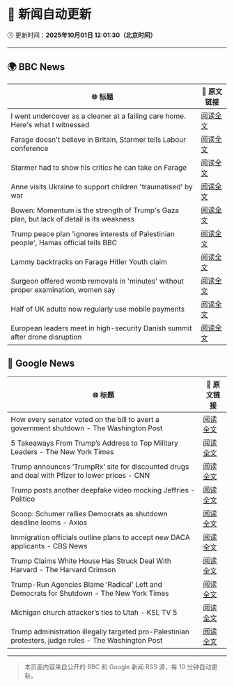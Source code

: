 # 🧠 新闻自动更新

🕒 更新时间：**2025年10月01日 12:01:30（北京时间）**

---

## 🌍 BBC News

| 🌐 标题 | 🔗 原文链接 |
|--------|-------------|
| I went undercover as a cleaner at a failing care home. Here's what I witnessed | [阅读全文](https://www.bbc.com/news/articles/c4g78yj2v2go?at_medium=RSS&at_campaign=rss) |
| Farage doesn't believe in Britain, Starmer tells Labour conference | [阅读全文](https://www.bbc.com/news/articles/c749vy43l74o?at_medium=RSS&at_campaign=rss) |
| Starmer had to show his critics he can take on Farage | [阅读全文](https://www.bbc.com/news/articles/cpw1jwdlz7lo?at_medium=RSS&at_campaign=rss) |
| Anne visits Ukraine to support children 'traumatised' by war | [阅读全文](https://www.bbc.com/news/articles/cgrqlrjgd51o?at_medium=RSS&at_campaign=rss) |
| Bowen: Momentum is the strength of Trump's Gaza plan, but lack of detail is its weakness | [阅读全文](https://www.bbc.com/news/articles/cn829deeje3o?at_medium=RSS&at_campaign=rss) |
| Trump peace plan 'ignores interests of Palestinian people', Hamas official tells BBC | [阅读全文](https://www.bbc.com/news/articles/cx2j97jldkmo?at_medium=RSS&at_campaign=rss) |
| Lammy backtracks on Farage Hitler Youth claim | [阅读全文](https://www.bbc.com/news/articles/cn95q9j0yyro?at_medium=RSS&at_campaign=rss) |
| Surgeon offered womb removals in 'minutes' without proper examination, women say | [阅读全文](https://www.bbc.com/news/articles/ckgqr7nnzw1o?at_medium=RSS&at_campaign=rss) |
| Half of UK adults now regularly use mobile payments | [阅读全文](https://www.bbc.com/news/articles/c2ejvld0ypyo?at_medium=RSS&at_campaign=rss) |
| European leaders meet in high-security Danish summit after drone disruption | [阅读全文](https://www.bbc.com/news/articles/cp8jdene16ro?at_medium=RSS&at_campaign=rss) |

## 📰 Google News

| 🌐 标题 | 🔗 原文链接 |
|--------|-------------|
| How every senator voted on the bill to avert a government shutdown - The Washington Post | [阅读全文](https://news.google.com/rss/articles/CBMiowFBVV95cUxOZFpXaUdTZHJ5bmY5NGxycGY3c1dNQ3hkamQ5TUFfaVJfWi1HZ0YyNmZZTHRaZTVqS0Nob3NlYXhIV3VWQ1RocjZXWmd4OGVKUTdXZEVobXFaQ2RmTEtDRXk5eXBNN2h6TXVZOVlTM2w0TVRjd3BUTXN0Mm1RSENDZ0ZucmJlV2k5UXZPV1RRN0plYmwtajNqZWgwXzFOY1ZxeXVB?oc=5) |
| 5 Takeaways From Trump’s Address to Top Military Leaders - The New York Times | [阅读全文](https://news.google.com/rss/articles/CBMiiwFBVV95cUxPR1A3RXRGQVh3NFM3TFV3MUVBU1A4dTBuTzBWY3dieF9iYi16UWluUHJCVTRlUE0wRUJiR3NKSUx4UjNCYUZHRjNpRnc4ZDNzNldyYy05VGxRRk05ampkaElQTDJPMDJnTGhMNExWMFFiUmJJRTZURWF1dFR2NzgzVWg0UmQwMU1kTV9B?oc=5) |
| Trump announces ‘TrumpRx’ site for discounted drugs and deal with Pfizer to lower prices - CNN | [阅读全文](https://news.google.com/rss/articles/CBMickFVX3lxTFBHdmZZN25DQkptdXpzNE92Q0s4dzlOTVAzNmlkUEZ5d2JGWWdsTDhmcktsUVVMcTRrQklEV015Szg5eDEzZndTbFJRRDMyUzNNVFZnenEzUC1LUEVxRWx5UnFpMWItSWhtUnkyX3dyOGNUUQ?oc=5) |
| Trump posts another deepfake video mocking Jeffries - Politico | [阅读全文](https://news.google.com/rss/articles/CBMimwFBVV95cUxPVUg1cTA4OFVlVGVVMk40eGRydnlyZVlzZEplTDE5VWU1VGVBSXpVVWI1RmNlQ3BnSFNfeVpsNkRFdjVvRi1SSFpNdl8zelh6V1E4UU03U0NmSnBHbFdiX3A5LW9tal9idjNFTllEX3ZMSHhDaV9EM3RWMjdCSDFZWGN0a25ZQ2pGa2R3bTQ3djBVOWVrNzdzZW1OSQ?oc=5) |
| Scoop: Schumer rallies Democrats as shutdown deadline looms - Axios | [阅读全文](https://news.google.com/rss/articles/CBMifEFVX3lxTFBNU1BZQ1I0c05vUGVjUUdKYVlobkpoWWZpMEw2Ti1SRW9VLU80WHR5QUk0UUE3MDhZZDNSZmhoWG02X3VkWGFJVFA3VHVZbE9aRFZCdTNXRTlPREVkQk1TbmRWV2g1RlFDY21rc1lsX0lKeWhnQmVCMnVUQ2w?oc=5) |
| Immigration officials outline plans to accept new DACA applicants - CBS News | [阅读全文](https://news.google.com/rss/articles/CBMieEFVX3lxTE9vazNqdE9JT0NUd0F0dVVyenZmWEZEVEVkdjVVakNRX0VTWDZCUGpUVmFxakJsWUNicDZVT1FWTmctemlxZE5ENEhfRmR4d1dWSzR3bFdQTXdFRk9CcGczam5xQlUyVGZjRUJSZGtxeUdMMUZaRWlRTtIBfkFVX3lxTE5xVEZIeTlLZVR6Vl9IZTlSdWRwenEwZmZtQ01Jdko2R1VyWmd5YTQzLXBzU0NjSDByYm9Ia2NJVHZHS05oRC1PSEZua3lmTlBYamtHUU00MDBVQzU1MnJXUVpkNUg1am9mcVlaeVZPZi1CckF4UDFCMEVvSWhoZw?oc=5) |
| Trump Claims White House Has Struck Deal With Harvard - The Harvard Crimson | [阅读全文](https://news.google.com/rss/articles/CBMieEFVX3lxTE5WT0hQMFZRWERQZGRnc0M2dGN1Ynhyc1VtX3JZTEM4aFpScko4Yk93Z25xRnZYcjZ2RUY1dnRCZTl4VW1YUzY4b1J0STd4NUxnd0NRT3c0R3JMWjhpRWtfVW9Ub1lLamUwT2dGeFJXUDN5aHBoenJCdQ?oc=5) |
| Trump-Run Agencies Blame ‘Radical’ Left and Democrats for Shutdown - The New York Times | [阅读全文](https://news.google.com/rss/articles/CBMikgFBVV95cUxNYlFvVmlmc0xHT1pFMzhjenNRVkw5dWljTnlySVZSTWRMU0ZsU1R1R1dkTXpGemJ3U1NrM2RPSEVLUDd1SzN1MnBySEdWMUJXX2J2aDZXYjJQUGU1eklYeXVRbzNzZjhZTzNBcFVYcEhRTFp0aHVPQzQwaERxSkdFX2JNaTFtZnJaenFhZ29VZWZhdw?oc=5) |
| Michigan church attacker’s ties to Utah - KSL TV 5 | [阅读全文](https://news.google.com/rss/articles/CBMijAFBVV95cUxNVVh2MThaTUUxX01DUi1SVThxU3NOUnFOb282V2wzTEFPUU5DemhuV3FJZ0Jqd1NiMzVGQTdaYWRnMjNyOW1tdHlRWm1fNndySGdmUkE0UHZSZEtKcC1ObUxEVjc1SzRJT2h3eFY0aFNsQ2hicGotZUhVYloyZkdjamhMUlV4bVFnYW9fTQ?oc=5) |
| Trump administration illegally targeted pro-Palestinian protesters, judge rules - The Washington Post | [阅读全文](https://news.google.com/rss/articles/CBMitwFBVV95cUxPdmdtYTFzUEM2SVRVNnB4bUhqZk9HX0xXalVyM0Y3MWVzZUg5cnV0RGJXT0NWNFNxbXhlRmlpQlZWRzJWVTNHWFVjbEFiZkFITXp4dEZSekV2RHYyc0EzWk4xQzJsT0ZZemczbW5wSDQtSU51RzIxY2hOQkhkbmdpcW04ckJxQVNaWDV6aEswbUdCQ3ZkTGFUTHVVdGpsYVhFaElEYWd5VHJZZ0NKejJ4dkhyTDFleDA?oc=5) |

---
> 本页面内容来自公开的 BBC 和 Google 新闻 RSS 源，每 10 分钟自动更新。